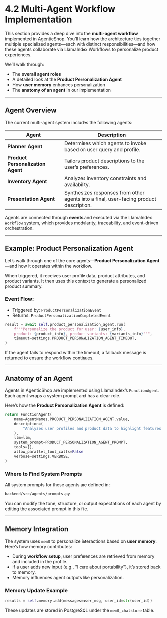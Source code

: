 # 4.2 Multi-Agent Workflow Implementation

This section provides a deep dive into the **multi-agent workflow** implemented in AgenticShop. You’ll learn how the architecture ties together multiple specialized agents—each with distinct responsibilities—and how these agents collaborate via LlamaIndex Workflows to personalize product experiences.

We’ll walk through:

- The **overall agent roles**
- A detailed look at the **Product Personalization Agent**
- How **user memory** enhances personalization
- The **anatomy of an agent** in our implementation

---

## Agent Overview

The current multi-agent system includes the following agents:

| Agent                    | Description                                                                                 |
|-------------------------|---------------------------------------------------------------------------------------------|
| **Planner Agent**       | Determines which agents to invoke based on user query and profile.                          |
| **Product Personalization Agent** | Tailors product descriptions to the user’s preferences.                            |
| **Inventory Agent**     | Analyzes inventory constraints and availability.                                            |
| **Presentation Agent**  | Synthesizes responses from other agents into a final, user-facing product description.      |

Agents are connected through **events** and executed via the LlamaIndex `Workflow` system, which provides modularity, traceability, and event-driven orchestration.

---

##  Example: Product Personalization Agent

Let’s walk through one of the core agents—**Product Personalization Agent**—and how it operates within the workflow.

When triggered, it receives user profile data, product attributes, and product variants. It then uses this context to generate a personalized product summary.

### Event Flow:
- Triggered by: `ProductPersonalizationEvent`
- Returns: `ProductPersonalizationCompletedEvent`

```python
result = await self.product_personalization_agent.run(
    f"""Personalize the product for user: {user_info},
    product: {product_info}, product variants: {variants_info}""",
    timeout=settings.PRODUCT_PERSONALIZATION_AGENT_TIMEOUT,
)
```

If the agent fails to respond within the timeout, a fallback message is returned to ensure the workflow continues.

---

## Anatomy of an Agent

Agents in AgenticShop are implemented using LlamaIndex’s `FunctionAgent`. Each agent wraps a system prompt and has a clear role.

Here’s how the **Product Personalization Agent** is defined:

```python
return FunctionAgent(
    name=AgentNames.PRODUCT_PERSONALIZATION_AGENT.value,
    description=(
        "Analyzes user profiles and product data to highlight features most relevant to individual preferences."
    ),
    llm=llm,
    system_prompt=PRODUCT_PERSONALIZATION_AGENT_PROMPT,
    tools=[],
    allow_parallel_tool_calls=False,
    verbose=settings.VERBOSE,
)
```

### Where to Find System Prompts

All system prompts for these agents are defined in:

```bash
backend/src/agents/prompts.py
```

You can modify the tone, structure, or output expectations of each agent by editing the associated prompt in this file.

---

## Memory Integration

The system uses `mem0` to personalize interactions based on **user memory**. Here’s how memory contributes:

- During **workflow setup**, user preferences are retrieved from memory and included in the profile.
- If a user adds new input (e.g., "I care about portability"), it’s stored back to memory.
- Memory influences agent outputs like personalization.

### Memory Update Example

```python
results = self.memory.add(messages=user_msg, user_id=str(user_id))
```

These updates are stored in PostgreSQL under the `mem0_chatstore` table.
